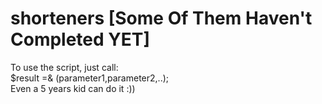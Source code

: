 # shorteners [Some Of Them Haven't Completed YET]

To use the script, just call:<br />
   $result =& <FunctionName>(parameter1,parameter2,..);<br />
Even a 5 years kid can do it :))<br />
